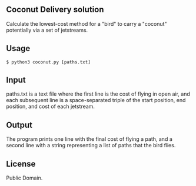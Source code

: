 ## Coconut Delivery solution

Calculate the lowest-cost method for a "bird" to carry a "coconut" potentially via a set of jetstreams.

## Usage

    $ python3 coconut.py [paths.txt]

## Input

paths.txt is a text file where the first line is the cost of flying in open air, and each subsequent line is a space-separated triple of the start position, end position, and cost of each jetstream.

## Output

The program prints one line with the final cost of flying a path, and a second line with a string representing a list of paths that the bird flies.

## License

Public Domain.